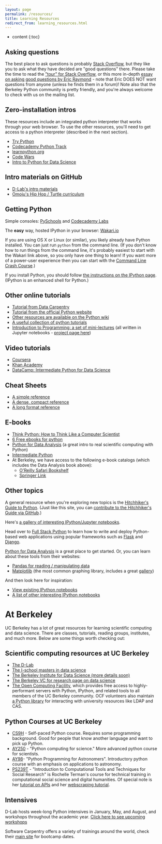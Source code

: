 ```yaml
---
layout: page
permalink: /resources/
title: Learning Resources
redirect_from: learning_resources.html
---
```


* content
{:toc}


## Asking questions

The best place to ask questions is probably [Stack
Overflow](http://stackoverflow.com), but they like you to ask what they have
decided are "good questions" there. Please take the time to read the ["tour" for
Stack Overflow](http://stackoverflow.com/tour), or this more in-depth [essay on
asking good questions by Eric
Raymond](http://catb.org/~esr/faqs/smart-questions.html) - note that Eric DOES
NOT want questions from anyone (unless he finds them in a forum)! Note also that
the Berkeley Python community is pretty friendly, and you're always welcome to
check with us on the mailing list.

## Zero-installation intros

These resources include an integrated python interpreter that
works through your web browser. To use the other resources, you'll
need to get access to a python interpreter (described in the next
section).

 - [Try Python](https://try-python.appspot.com/)
 - [Codecademy Python Track](http://www.codecademy.com/tracks/python)
 - [learnpython.org](http://www.learnpython.org/)
 - [Code Wars](http://www.codewars.com)
 - [Intro to Python for Data Science](https://www.datacamp.com/courses/intro-to-python-for-data-science)

## Intro materials on GitHub

 - [D-Lab's intro materials](https://github.com/dlab-berkeley/python-for-everything)
 - [Omoju's Hip Hop / Turtle curriculum](https://github.com/davclark/ultra_scrapr)

## Getting Python

Simple consoles: [PySchools](http://doc.pyschools.com/console) and [Codecademy
Labs](http://labs.codecademy.com)

The **easy** way, hosted IPython in your browser: [Wakari.io](http://wakari.io)

If you are using OS X or Linux (or similar), you likely already have Python
installed. You can just run `python` from the command line. (If you don't know
how to run things from the command line, it's probably easiest to start with the
Wakari link above, so you only have one thing to learn! If you want more of a
power-user experience then you can start with the [Command Line Crash
Course](http://cli.learncodethehardway.org/).)

If you install Python, you should follow [the instructions on
the IPython page](http://ipython.org/install.html). (IPython is an enhanced shell for Python.)

## Other online tutorials

 - [Tutorial from Data Carpentry](http://www.datacarpentry.org/python-ecology)
 - [Tutorial from the official Python website](http://docs.python.org/2/tutorial/)
 - [Other resources are available on the Python wiki](http://wiki.python.org/moin/BeginnersGuide)
 - [A useful collection of python tutorials](http://pythontips.com/2013/09/01/best-python-resources/)
 - [Introduction to Programming: a set of mini-lectures](http://introtopython.org/) (all written in Jupyter notebooks - [project page here](https://github.com/ehmatthes/intro_programming))

## Video tutorials
 - [Coursera](https://www.coursera.org/course/interactivepython)
 - [Khan Academy](https://www.khanacademy.org/science/computer-science)
 - [DataCamp: Intermediate Python for Data Science](https://www.datacamp.com/courses/intermediate-python-for-data-science)

## Cheat Sheets

 - [A simple reference](http://www.cogsci.rpi.edu/~destem/gamedev/python.pdf)
 - [A dense, compact reference](http://sleet.aos.wisc.edu/~gpetty/wp/wp-content/uploads/2011/10/Python_qr.pdf)
 - [A long format reference](http://new.math.uiuc.edu/math198/repo/math198/week3/SturtPythonReference.pdf)

## E-books

 - [Think Python: How to Think Like a Computer Scientist](http://www.greenteapress.com/thinkpython/thinkpython.html)
 - [6 Free ebooks for python](http://readwrite.com/2011/03/25/python-is-an-increasingly-popu)
 - [Python for Data Analysis](http://proquest.safaribooksonline.com/book/programming/python/9781449323592)
   (a great intro to real scientific computing with Python)
 - [Intermediate Python](http://book.pythontips.com)
 - At Berkeley, we have access to the following e-book catalogs (which includes the Data Analysis book above):
    - [O'Reilly Safari Bookshelf](http://proquest.safaribooksonline.com/)
    - [Springer Link](http://link.springer.com/search?facet-content-type=%22Book%22)

## Other topics

A general resource when you're exploring new topics is the [Hitchhiker's Guide
to Python](http://docs.python-guide.org/en/latest/). (Just like this site, you
can [contribute to the Hitchhiker's Guide via
GitHub](https://github.com/kennethreitz/python-guide).)

Here's [a gallery of interesting IPython/Jupyter notebooks](https://github.com/ipython/ipython/wiki/A-gallery-of-interesting-IPython-Notebooks#introductory-tutorials).

Head over to [Full Stack Python](http://fullstackpython.com/) to learn how to write and deploy Python-based web applications using popular frameworks such as [Flask](http://flask.pocoo.org/) and [Django](https://www.djangoproject.com/).

[Python for Data Analysis](http://proquest.safaribooksonline.com/book/programming/python/9781449323592) is a great place to get started.
Or, you can learn about these tools from their websites:

 - [Pandas for reading / manipulating data](http://pandas.pydata.org/)
 - [Matplotlib](http://matplotlib.org/index.html) (the most common graphing library, includes a great
   [gallery](http://matplotlib.org/gallery.html))

And then look here for inspiration:

 - [View existing IPython notebooks](http://nbviewer.ipython.org/)
 - [A list of other interesting IPython notebooks](https://github.com/ipython/ipython/wiki/A-gallery-of-interesting-IPython-Notebooks)

# At Berkeley
UC Berkeley has a lot of great resources for learning scientific computing and
data science.  There are classes, tutorials, reading groups, institutes, and
much more.  Below are some things worth checking out:

## Scientific computing resources at UC Berkeley
- [The D-Lab](http://dlab.berkeley.edu)
- [The I-school masters in data science](http://datascience.berkeley.edu)
- [The Berkeley Institute for Data Science (more details soon)](http://vcresearch.berkeley.edu/datascience/bids-launch-dec-12)
- [The Berkeley VC for research page on data science](http://vcresearch.berkeley.edu/datascience)
- [The Open Computing Facility](https://www.ocf.berkeley.edu/), which provides
  free access to highly-performant servers with Python, IPython, and related
  tools to all members of the UC Berkeley community. OCF volunteers also
  maintain [a Python library](https://github.com/ocf/ocflib) for interacting
  with university resources like LDAP and CAS.

## Python Courses at UC Berkeley
- [CS9H](http://www-inst.eecs.berkeley.edu/~selfpace/class/cs9h/index.shtml) - Self-paced Python course. Requires some programming background. Good for people that know another language and want to pick up Python.
- [AY250](http://profjsb.github.io/python-seminar/) - "Python computing for science." More advanced python course for scientists.
- [AY98](http://ugastro.berkeley.edu/pydecal/)- "Python Programming for Astronomers". Introductory python course with an emphasis on applications to astronomy.
- [PS239T](https://github.com/rochelleterman/PS239T) - "Introduction to Computational Tools and Techniques for Social Research" is Rochelle Terman's course for technical training in computational social science and digital humanities. Of special note is her [tutorial on APIs](https://github.com/rochelleterman/PS239T/tree/master/09_APIs) and her [webscraping tutorial](https://github.com/rochelleterman/PS239T).

## Intensives

D-Lab hosts week-long Python intensives in January, May, and August, and workshops throughout the academic year. [Click here to see upcoming workshops](http://dlab.berkeley.edu/training?field_training_type_tid=All&body_value=python)

Software Carpentry offers a variety of trainings around the world, check their
[main site](http://software-carpentry.org/bootcamps/index.html) for bootcamp
dates.
